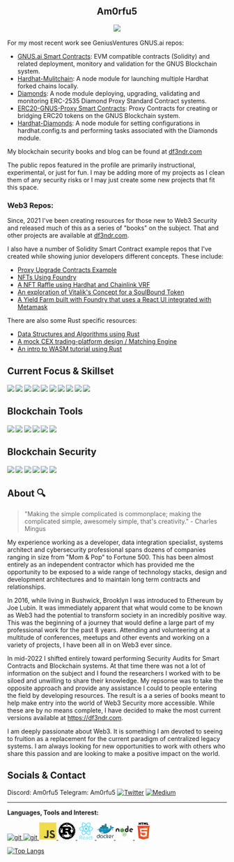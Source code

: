 <!-- markdownlint-disable MD033 MD041-->
<p align="center">
  <h2 align="center">Am0rfu5</h2>
</p>

<p align="center">
  <img src="https://readme-typing-svg.herokuapp.com?font=Merriweather&size=30&color=830606&background=A6FFC900&center=true&vCenter=true&width=500&height=100&lines=Web3;Security;Smart+Contracts;Data+Integrations;DeFi;Blockchain;Systems%20Architecture;">
</p>



For my most recent work see GeniusVentures GNUS.ai repos:

- [GNUS.ai Smart Contracts](https://github.com/GeniusVentures/gnus-ai): EVM compatible contracts (Solidity) and related deployment, monitory and validation for the GNUS Blockchain system.
- [Hardhat-Mulitchain](https://github.com/GenuisVentures/hardhat-multichain): A node module for launching multiple Hardhat forked chains locally. 
- [Diamonds](https://github.com/GeniusVentures/diamonds): A node module deploying, upgrading, validating and monitoring ERC-2535 Diamond Proxy Standard Contract systems.
- [ERC20-GNUS-Proxy Smart Contracts](https://github.com/GeniusVentures/erc20-gnus-proxy): Proxy Contracts for creating or bridging ERC20 tokens on the GNUS Blockchain system.
- [Hardhat-Diamonds](https://github.com/GeniusVentures/hardhat-diamonds): A node module for setting configurations in hardhat.config.ts and performing tasks associated with the Diamonds module.

My blockchain security books and blog can be found at [df3ndr.com](https://df3ndr.com)

The public repos featured in the profile are primarily instructional, experimental, or just for fun.  I may be adding more of my projects as I clean them of any security risks or I may just create some new projects that fit this space.

### Web3 Repos:
Since, 2021 I've been creating resources for those new to Web3 Security and released much of this as a series of "books" on the subject. That and other projects are available at [df3ndr.com](https://df3ndr.com).

I also have a number of Solidity Smart Contract example repos that I've created while showing junior developers different concepts.  These include:
- [Proxy Upgrade Contracts Example](https://github.com:Am0rfu5/ProxyUpgrade)
- [NFTs Using Foundry](https://github.com/Am0rfu5/NFTFoundry)
- [A NFT Raffle using Hardhat and Chainlink VRF](https://github.com/Am0rfu5/NFT-raffle)
- [An exploration of Vitalik's Concept for a SoulBound Token](https://github.com/Am0rfu5/soulbound-token)
- [A Yield Farm built with Foundry that uses a React UI integrated with Metamask](https://github.com/Am0rfu5/yield-farm-demo)

There are also some Rust specific resources:
- [Data Structures and Algorithms using Rust](https://github.com/Am0rfu5/rust_data_structures_algorithms)
- [A mock CEX trading-platform design / Matching Engine](https://github.com/Am0rfu5/trading-platform)
- [An intro to WASM tutorial using Rust](https://github.com/Am0rfu5/hello-wasm-tutorial)

## Current Focus & Skillset
#### ![](https://img.shields.io/badge/Expertise-Blockchain_Development-informational?style=flat&logo=blockchain&logoColor=white&color=purple) ![](https://img.shields.io/badge/Expertise-Web_Development-informational?style=flat&logo=web&logColor=white&color=purple) ![](https://img.shields.io/badge/Expertise-Systems_Architecture-informational?style=flat&logo=architecture&logoColor=white&color=purple) ![](https://img.shields.io/badge/Expertise-Web3_Security-informational?style=flat&logo=blockchain&logoColor=white&color=purple)  ![](https://img.shields.io/badge/Skills-DevOps-informational?style=flat&logo=DevOps&logoColor=white&color=purple) ![](https://img.shields.io/badge/Language-Rust-informational?style=flat&logo=Rust&logoColor=white&color=blue) ![](https://img.shields.io/badge/Language-Solidity-informational?style=flat&logo=Solidity&logoColor=white&color=blue) ![](https://img.shields.io/badge/Framework-React-informational?style=flat&logo=react&logoColor=white&color=darkgreen) ![](https://img.shields.io/badge/Database-REST_API-informational?style=flat&logo=restapi&logoColor=white&color=darkgreen) ![](https://img.shields.io/badge/Blockchain-Ethereum-informational?style=flat&logo=ethereum&logoColor=white&color=darkblue) 

## Blockchain Tools
####  ![](https://img.shields.io/badge/Tool-Foundry-informational?style=flat&logo=foundry&logoColor=white&color=green) ![](https://img.shields.io/badge/Tool-Remix-informational?style=flat&logo=remix&logoColor=white&color=green) ![](https://img.shields.io/badge/Tool-Hardhat-informational?style=flat&logo=hardhat&logoColor=white&color=green) ![](https://img.shields.io/badge/Tool-Truffle-informational?style=flat&logo=truffle&logoColor=white&color=green) ![](https://img.shields.io/badge/Tool-IPFS-informational?style=flat&logo=ipfs&logoColor=white&color=green) ![](https://img.shields.io/badge/Tool-Chainlink-informational?style=flat&logo=chainlink&logoColor=white&color=green)

## Blockchain Security
####  ![](https://img.shields.io/badge/Security-Smart_Contract_Auditing-informational?style=flat&logo=mythx&logoColor=white&color=yellow) ![](https://img.shields.io/badge/Security-Slither-informational?style=flat&logo=slither&logoColor=white&color=yellow) ![](https://img.shields.io/badge/Security-Mythril-informational?style=flat&logo=mythril&logoColor=white&color=yellow) ![](https://img.shields.io/badge/Security-Foundry_Fuzzying-informational?style=flat&logo=foundry&logoColor=white&color=yellow) ![](https://img.shields.io/badge/Security-Foundry_Invariant_Testing-informational?style=flat&logo=foundry&logoColor=white&color=yellow) ![](https://img.shields.io/badge/Security-Echidna-informational?style=flat&logo=echidna&logoColor=white&color=yellow)
<!-- markdownlint-enable MD033 -->

## About 🔍

> "Making the simple complicated is commonplace; making the complicated simple, awesomely simple, that's creativity." - Charles Mingus

My experience working as a developer, data integration specialist, systems architect and cybersecurity professional spans dozens of companies ranging in size from "Mom & Pop" to Fortune 500. This has been almost entirely as an independent contractor which has provided me the opportunity to be exposed to a wide range of technology stacks, design and development architectures and to maintain long term contracts and relationships.

In 2016, while living in Bushwick, Brooklyn I was introduced to Ethereum by Joe Lubin.  It was immediately apparent that what would come to be known as Web3 had the potential to transform society in an incredibly positive way. This was the beginning of a journey that would define a large part of my professional work for the past 8 years. Attending and volunteering at a multitude of conferences, meetups and other events and working on a variety of projects, I have been all in on Web3 ever since.

In mid-2022 I shifted entirely toward performing Security Audits for Smart Contracts and Blockchain systems. At that time there was not a lot of information on the subject and I found the researchers I worked with to be siloed and unwilling to share their knowledge. My repsonse was to take the opposite approach and provide any assistance I could to people entering the field by developing resources. The result is a a series of books meant to help make entry into the world of Web3 Security more accessible. While these are by no means complete, I have decided to make the most current versions available at https://df3ndr.com.

I am deeply passionate about Web3. It is something I am devoted to seeing to fruition as a replacement for the current paradigm of centralized legacy systems. I am always looking for new opportunities to work with others who share this passion and are looking to make a positive impact on the world.

## Socials & Contact
Discord: Am0rfu5
Telegram: Am0rfu5
[![Twitter](https://img.shields.io/badge/Twitter-blue?style=for-the-badge&logo=twitter&logoColor=white)](https://twitter.com/Am0rfu5) [![Medium](https://img.shields.io/badge/Medium-black?style=for-the-badge&logo=medium&logoColor=white)](https://medium.com/@am0rfus)

<!-- markdownlint-enable MD033 -->

---

**Languages, Tools and Interest:** 

<p align="left"> 
<a href="https://docs.soliditylang.org/en" target="_blank" rel="noreferrer"> <img src="https://docs.soliditylang.org/en/v0.8.15/_static/logo.svg" alt="git" width="40" height="40"/> </a>
<a href="https://docs.ethers.io/" target="_blank" rel="noreferrer"> <img src="https://miro.medium.com/max/1200/1*SHg7SgjVtPJ-Fma-liXz_Q.png" alt="git" width="40" height="40"/> </a>
<a href="https://developer.mozilla.org/en-US/docs/Web/JavaScript" target="_blank" rel="noreferrer"> <img src="https://raw.githubusercontent.com/devicons/devicon/master/icons/javascript/javascript-original.svg" alt="javascript" width="40" height="40"/> </a> 
 <a href="https://www.rust-lang.org/" target="_blank" rel="noreferrer"> <img src="https://raw.githubusercontent.com/devicons/devicon/master/icons/rust/rust-original.svg" alt="typescript" width="40" height="40"/> </a>
 <a href="https://reactjs.org/" target="_blank" rel="noreferrer"> <img src="https://raw.githubusercontent.com/devicons/devicon/master/icons/react/react-original-wordmark.svg" alt="react" width="40" height="40"/> </a>
 <a href="https://www.docker.com/" target="_blank"> <img src="https://raw.githubusercontent.com/devicons/devicon/master/icons/docker/docker-original-wordmark.svg" alt="docker" width="40" height="40"/> </a>
 <a href="https://nodejs.org" target="_blank"> <img src="https://raw.githubusercontent.com/devicons/devicon/master/icons/nodejs/nodejs-original-wordmark.svg" alt="nodejs" width="40" height="40"/> </a>
 <a href="https://www.w3.org/html/" target="_blank"> <img src="https://raw.githubusercontent.com/devicons/devicon/master/icons/html5/html5-original-wordmark.svg" alt="html5" width="40" height="40"/> </a>

[![Top Langs](https://github-readme-stats.vercel.app/api/top-langs/?username=Am0rfu5)](https://github.com/Am0rfu5/github-readme-stats)

